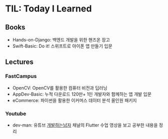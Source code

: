 # TIL: Today I Learned

## Books
- Hands-on-Django: 백엔드 개발을 위한 핸즈온 장고
- Swift-Basic: Do it! 스위프트로 아이폰 앱 만들기 입문

## Lectures
### FastCampus
- OpenCV: OpenCV를 활용한 컴퓨터 비전과 딥러닝
- AppDev-Basic: 누적 다운로드 120만+ 1인 개발자와 함께하는 앱 개발 입문
- eCommerce: 파이썬을 활용한 이커머스 데이터 분석 올인원 패키지
### Youtube
- dev-man: 유튜브 [개발하는남자](https://www.youtube.com/@dev_man) 채널의 Flutter 수업 영상을 보고 공부한 내용을 정리
